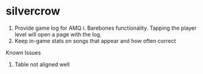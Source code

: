# silvercrow

1. Provide game log for AMQ
  i. Barebones functionality. Tapping the player level will open a page with the log.
2. Keep in-game stats on songs that appear and how often correct

Known Issues
1. Table not aligned well